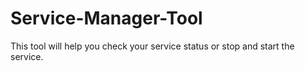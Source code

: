 # Service-Manager-Tool
This tool will help you check your service status or stop and start the service.
